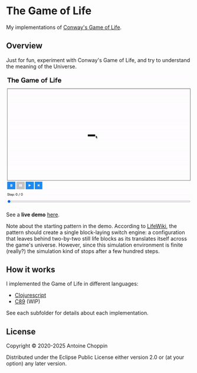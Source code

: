 # The Game of Life

My implementations of [Conway's Game of Life](https://en.wikipedia.org/wiki/Conway%27s_Game_of_Life).

## Overview

Just for fun, experiment with Conway's Game of Life, and try to understand the meaning of the Universe.

![Conway's Game of Life](/cljs/game-of-life.gif)

See a **live demo** [here](https://japonophile.github.io/game-of-life/).

Note about the starting pattern in the demo.  According to [LifeWiki](https://www.conwaylife.com/w/index.php?title=Block-laying_switch_engine), the pattern should create a single block-laying switch engine: a configuration that leaves behind two-by-two still life blocks as its translates itself across the game's universe.  However, since this simulation environment is finite (really?) the simulation kind of stops after a few hundred steps.

## How it works

I implemented the Game of Life in different languages:
- [Clojurescript](/cljs)
- [C89](/c89) (WIP)

See each subfolder for details about each implementation.

## License

Copyright © 2020-2025 Antoine Choppin

Distributed under the Eclipse Public License either version 2.0 or (at your option) any later version.
